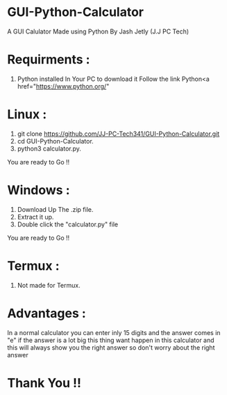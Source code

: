 # GUI-Python-Calculator

A GUI Calulator Made using Python By Jash Jetly (J.J PC Tech)

# Requirments :
  1. Python installed In Your PC to download it Follow the link <a>Python<a href="https://www.python.org/"

# Linux :
  1. git clone https://github.com/JJ-PC-Tech341/GUI-Python-Calculator.git
  2. cd GUI-Python-Calculator.
  3. python3 calculator.py.
  
  You are ready to Go !!
  
# Windows :
  1. Download Up The .zip file.
  2. Extract it up.
  3. Double click the "calculator.py" file
  
  You are ready to Go !!
  
 # Termux :
   1. Not made for Termux.

# Advantages :
In a normal calculator you can enter inly 15 digits and the answer comes in "e" if the answer is a lot big this thing want happen in this calculator and this will always show you the right answer so don't worry about the right answer

# Thank You !!
